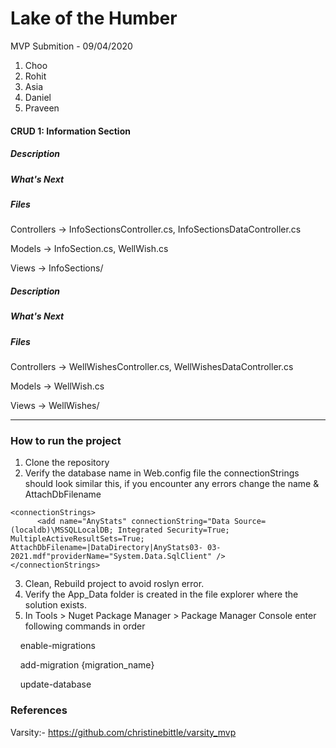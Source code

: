 <h1>Lake of the Humber</h1>

MVP Submition - 09/04/2020

1. Choo 
2. Rohit
3. Asia
4. Daniel
5. Praveen
<h4>CRUD 1: Information Section</h4>

<h5>Description</h5> 

<h5>What's Next</h5>

<h5>Files</h5>

Controllers -> InfoSectionsController.cs, InfoSectionsDataController.cs

Models -> InfoSection.cs, WellWish.cs

Views -> InfoSections/


<h5>Description</h5> 

<h5>What's Next</h5>

<h5>Files</h5>

Controllers -> WellWishesController.cs, WellWishesDataController.cs

Models -> WellWish.cs

Views -> WellWishes/

<hr/>


### How to run the project
1. Clone the repository
2. Verify the database name in Web.config file
the connectionStrings should look similar this, if you encounter any errors change the name & AttachDbFilename
```
<connectionStrings>
	  <add name="AnyStats" connectionString="Data Source=(localdb)\MSSQLLocalDB; Integrated Security=True; MultipleActiveResultSets=True; AttachDbFilename=|DataDirectory|AnyStats03- 03-2021.mdf"providerName="System.Data.SqlClient" />
</connectionStrings> 
```
3. Clean, Rebuild project to avoid roslyn error.
4. Verify the App_Data folder is created in the file explorer where the solution exists.
5. In Tools > Nuget Package Manager > Package Manager Console enter following commands in order
  
  &nbsp;&nbsp;&nbsp;&nbsp;enable-migrations
  
  &nbsp;&nbsp;&nbsp;&nbsp;add-migration {migration_name}
  
  &nbsp;&nbsp;&nbsp;&nbsp;update-database

### References
Varsity:- https://github.com/christinebittle/varsity_mvp
